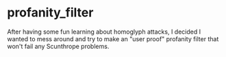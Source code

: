 # profanity_filter
After having some fun learning about homoglyph attacks, I decided I wanted to mess around and try to make an "user proof" profanity filter that won't fail any Scunthrope problems.
